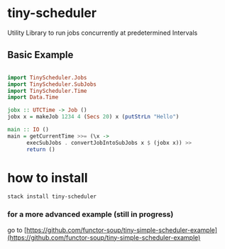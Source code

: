 # tiny-scheduler

Utility Library to run jobs concurrently at predetermined Intervals

## Basic Example

```haskell

import TinyScheduler.Jobs
import TinyScheduler.SubJobs
import TinyScheduler.Time
import Data.Time

jobx :: UTCTime -> Job ()
jobx x = makeJob 1234 4 (Secs 20) x (putStrLn "Hello")

main :: IO ()
main = getCurrentTime >>= (\x ->
      execSubJobs . convertJobIntoSubJobs x $ (jobx x)) >> 
      return ()

```


# how to install

`stack install tiny-scheduler`


### for a more advanced example (still in progress)
go to  [https://github.com/functor-soup/tiny-simple-scheduler-example](https://github.com/functor-soup/tiny-simple-scheduler-example)

